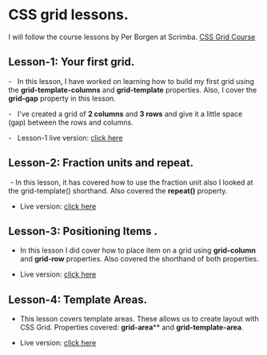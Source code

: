 # CSS grid lessons.

I will follow the course lessons by Per Borgen at Scrimba. [CSS Grid Course](https://scrimba.com/g/gR8PTE)

## **Lesson-1: Your first grid**.

-   In this lesson, I have worked on learning how to build my first grid using the **grid-template-columns** and **grid-template** properties. Also, I cover the **grid-gap** property in this lesson.

-   I've created a grid of **2 columns** and **3 rows** and give it a little space (gap) between the rows and columns.

-   Lesson-1 live version: [click here](https://heero83.github.io/grids/grids-lesson-1/index.html)
   
## **Lesson-2: Fraction units and repeat**.

 -  In this lesson, it has covered how to use the fraction unit also I looked at the grid-template() shorthand.
  Also covered the **repeat()** property.

  - Live version: [click here](https://heero83.github.io/grids/grids-lesson-2/index.html)

## **Lesson-3: Positioning Items** .

-   In this lesson I did cover how to place item on a grid using **grid-column** and **grid-row** properties. Also covered the shorthand of both properties.

-   Live version: [click here](https://heero83.github.io/grids/grids-lesson-3/index.html)

## **Lesson-4: Template Areas**.

- This lesson covers template areas. These allows us to create layout with CSS Grid. Properties covered: **grid-area**** and **grid-template-area**.

-   Live version: [click here](https://heero83.github.io/grids/grids-lesson-4/index.html)
